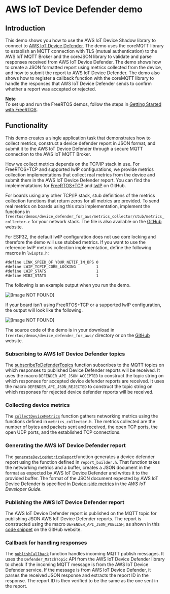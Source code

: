# AWS IoT Device Defender demo<a name="dd-demo"></a>

## Introduction<a name="dd-demo-introduction"></a>

This demo shows you how to use the AWS IoT Device Shadow library to connect to [AWS IoT Device Defender](https://docs.aws.amazon.com/iot/latest/developerguide/device-defender.html)\. The demo uses the coreMQTT library to establish an MQTT connection with TLS \(mutual authentication\) to the AWS IoT MQTT Broker and the coreJSON library to validate and parse responses received from AWS IoT Device Defender\. The demo shows how to create a JSON formatted report using metrics collected from the device, and how to submit the report to AWS IoT Device Defender\. The demo also shows how to register a callback function with the coreMQTT library to handle the responses that AWS IoT Device Defender sends to confirm whether a report was accepted or rejected\. 

**Note**  
To set up and run the FreeRTOS demos, follow the steps in [Getting Started with FreeRTOS](freertos-getting-started.md)\.

## Functionality<a name="dd-demo-functionality"></a>

This demo creates a single application task that demonstrates how to collect metrics, construct a device defender report in JSON format, and submit it to the AWS IoT Device Defender through a secure MQTT connection to the AWS IoT MQTT Broker\.

How we collect metrics depends on the TCP/IP stack in use\. For FreeRTOS\+TCP and supported lwIP configurations, we provide metrics collection implementations that collect real metrics from the device and submit them in the AWS IoT Device Defender report\. You can find the implemenatations for [ FreeRTOS\+TCP](https://github.com/aws/amazon-freertos/blob/master/demos/device_defender_for_aws/metrics_collector/freertos_plus_tcp/metrics_collector.c) and [ lwIP](https://github.com/aws/amazon-freertos/blob/master/demos/device_defender_for_aws/metrics_collector/lwip/metrics_collector.c) on GitHub\.

For boards using any other TCP/IP stack, stub definitions of the metrics collection functions that return zeros for all metrics are provided\. To send real metrics on boards using this stub implementation, implement the functions in `freertos/demos/device_defender_for_aws/metrics_collector/stub/metrics_collector.c` for your network stack\. The file is also available on the [ GitHub](https://github.com/aws/amazon-freertos/blob/master/demos/device_defender_for_aws/metrics_collector/stub/metrics_collector.c) website\.

For ESP32, the default lwIP configuration does not use core locking and therefore the demo will use stubbed metrics\. If you want to use the reference lwIP metrics collection implementation, define the following macros in `lwiopts.h`:

```
#define LINK_SPEED_OF_YOUR_NETIF_IN_BPS 0
#define LWIP_TCPIP_CORE_LOCKING         1
#define LWIP_STATS                      1
#define MIB2_STATS                      1
```

The following is an example output when you run the demo\.

![\[Image NOT FOUND\]](http://docs.aws.amazon.com/freertos/latest/userguide/images/Defender_p4_supported.png)

If your board isn't using FreeRTOS\+TCP or a supported lwIP configuration, the output will look like the following\.

![\[Image NOT FOUND\]](http://docs.aws.amazon.com/freertos/latest/userguide/images/Defender_p4_unsupported.png)

The source code of the demo is in your download in `freertos/demos/device_defender_for_aws/` directory or on the [GitHub](https://github.com/aws/amazon-freertos/tree/master/demos/device_defender_for_aws) website\.

### Subscribing to AWS IoT Device Defender topics<a name="dd-demo-subscribing"></a>

The [ subscribeToDefenderTopics](https://github.com/aws/amazon-freertos/blob/master/demos/device_defender_for_aws/defender_demo.c#L434-L450) function subscribes to the MQTT topics on which responses to published Device Defender reports will be received\. It uses the macro `DEFENDER_API_JSON_ACCEPTED` to construct the topic string on which responses for accepted device defender reports are received\. It uses the macro `DEFENDER_API_JSON_REJECTED` to construct the topic string on which responses for rejected device defender reports will be received\.

### Collecting device metrics<a name="dd-demo-collecting-metrics"></a>

The [ `collectDeviceMetrics`](https://github.com/aws/amazon-freertos/blob/master/demos/device_defender_for_aws/defender_demo.c#L360-L431) function gathers networking metrics using the functions defined in `metrics_collector.h`\. The metrics collected are the number of bytes and packets sent and received, the open TCP ports, the open UDP ports, and the established TCP connections\.

### Generating the AWS IoT Device Defender report<a name="dd-demo-generating-report"></a>

The [ `generateDeviceMetricsReport`](https://github.com/aws/amazon-freertos/blob/master/demos/device_defender_for_aws/defender_demo.c#L472-L501)function generates a device defender report using the function defined in `report_builder.h`\. That function takes the networking metrics and a buffer, creates a JSON document in the format as expected by AWS IoT Device Defender and writes it to the provided buffer\. The format of the JSON document expected by AWS IoT Device Defender is specified in [Device\-side metrics](https://docs.aws.amazon.com/iot/latest/developerguide/detect-device-side-metrics.html) in the *AWS IoT Developer Guide*\.

### Publishing the AWS IoT Device Defender report<a name="dd-demo-publishing-report"></a>

The AWS IoT Device Defender report is published on the MQTT topic for publishing JSON AWS IoT Device Defender reports\. The report is constructed using the macro `DEFENDER_API_JSON_PUBLISH`, as shown in this [ code snippet](https://github.com/aws/amazon-freertos/blob/master/demos/device_defender_for_aws/defender_demo.c#L602-L612) on the GitHub website\. 

### Callback for handling responses<a name="dd-demo-callback-handling"></a>

The [ `publishCallback`](https://github.com/aws/amazon-freertos/blob/master/demos/device_defender_for_aws/defender_demo.c#L286-L357) function handles incoming MQTT publish messages\. It uses the `Defender_MatchTopic` API from the AWS IoT Device Defender library to check if the incoming MQTT message is from the AWS IoT Device Defender service\. If the message is from AWS IoT Device Defender, it parses the received JSON response and extracts the report ID in the response\. The report ID is then verified to be the same as the one sent in the report\.